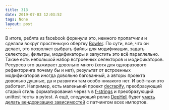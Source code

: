 ```yaml
---
title: 313
date: 2019-07-03 12:03:52
tags: None
layout: post
---
```


В итоге, ребята из facebook форкнули это, немного пропатчили и сделали вокруг простенькую обертку [Bowler](https://github.com/facebookincubator/Bowler). По сути, всё, что он делает, это позволяет выбрать файлы для модификации, задать селекторы, фильтры, модификаторы и запустить это всё параллельно. Также есть небольшой набор встроенных селекторов и модификаторов. Ресурсов это выжирает довольно много (хотя для одноразового рефакторинга почему бы и нет), результат от встроенных модификаторов иногда довольно багованный, а авторы проекта довольно душные, да и развития там особо никакого нет. И всё-таки это работает. Например, есть маленький проект [decrapify](https://github.com/craigds/decrapify), преобразующий старый стиль форматирования через `%` в [f-strings](https://realpython.com/python-f-strings/) и преобразующий unittest тесты в pytest. А ещё, следующий релиз [DepHell](https://github.com/dephell/dephell) будет [уметь делать вендоризацию зависимостей](https://github.com/dephell/dephell/pull/194) c патчингом всех импортов.
